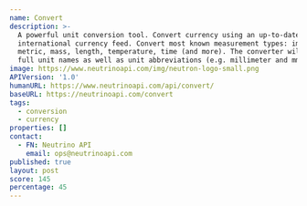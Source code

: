 ```yaml
---
name: Convert
description: >-
  A powerful unit conversion tool. Convert currency using an up-to-date
  international currency feed. Convert most known measurement types: imperial,
  metric, mass, length, temperature, time (and more). The converter will accept
  full unit names as well as unit abbreviations (e.g. millimeter and mm)
image: https://www.neutrinoapi.com/img/neutron-logo-small.png
APIVersion: '1.0'
humanURL: https://www.neutrinoapi.com/api/convert/
baseURL: https://neutrinoapi.com/convert
tags:
  - conversion
  - currency
properties: []
contact:
  - FN: Neutrino API
    email: ops@neutrinoapi.com
published: true
layout: post
score: 145
percentage: 45
---
```

